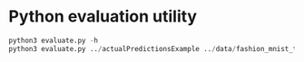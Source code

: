 # Python evaluation utility

```python
python3 evaluate.py -h
python3 evaluate.py ../actualPredictionsExample ../data/fashion_mnist_test_labels.csv
```
